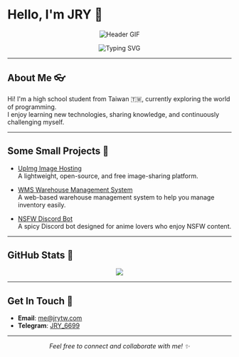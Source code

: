 # Hello, I'm JRY 👋

<p align="center">
  <img src="https://i.imgur.com/ne50IQV.gif" alt="Header GIF" />
</p>

<p align="center">
  <img src="https://readme-typing-svg.herokuapp.com?font=Fira+Code&size=24&duration=4000&pause=1000&color=F7DF1E&center=true&vCenter=true&lines=Programming+Enthusiast;Tech+Sharing;UI/UX+Design+Lover" alt="Typing SVG" />
</p>

---

## About Me 👓

Hi! I'm a high school student from Taiwan 🇹🇼, currently exploring the world of programming.  
I enjoy learning new technologies, sharing knowledge, and continuously challenging myself.

---

## Some Small Projects 👜

- [UpImg Image Hosting](https://github.com/JerryYu1013/UpImg)  
  A lightweight, open-source, and free image-sharing platform.

- [WMS Warehouse Management System](https://github.com/JerryYu1013/WMS)  
  A web-based warehouse management system to help you manage inventory easily.

- [NSFW Discord Bot](https://github.com/JerryYu1013/NSFW-Discord-Bot)  
  A spicy Discord bot designed for anime lovers who enjoy NSFW content.

---

## GitHub Stats 🚀

<p align="center">
  <img src="https://github-readme-stats.vercel.app/api/top-langs/?username=JerryYu1013&layout=compact&theme=radical" />
</p>

---

## Get In Touch 📨

- **Email**: [me@jrytw.com](mailto:me@jrytw.com)
- **Telegram**: [JRY_6699](https://t.me/JRY_6699)

---

<p align="center">
  <em>Feel free to connect and collaborate with me! ✨</em>
</p>
